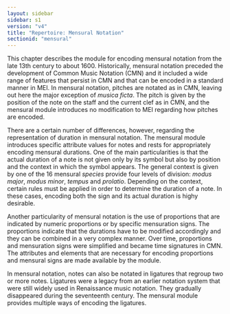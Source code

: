 ```yaml
---
layout: sidebar
sidebar: s1
version: "v4"
title: "Repertoire: Mensural Notation"
sectionid: "mensural"
---
```


This chapter describes the module for encoding mensural notation from the late 13th century to about 1600. Historically, mensural notation preceded the development of Common Music Notation (CMN) and it included a wide range of features that persist in CMN and that can be encoded in a standard manner in MEI. In mensural notation, pitches are notated as in CMN, leaving out here the major exception of *musica ficta*. The pitch is given by the position of the note on the staff and the current clef as in CMN, and the mensural module introduces no modification to MEI regarding how pitches are encoded.

There are a certain number of differences, however, regarding the representation of duration in mensural notation. The mensural module introduces specific attribute values for notes and rests for appropriately encoding mensural durations. One of the main particularities is that the actual duration of a note is not given only by its symbol but also by position and the context in which the symbol appears. The general context is given by one of the 16 mensural *species* provide four levels of division: *modus major*, *modus minor*, *tempus* and *prolatio*. Depending on the context, certain rules must be applied in order to determine the duration of a note. In these cases, encoding both the sign and its actual duration is highy desirable.

Another particularity of mensural notation is the use of proportions that are indicated by numeric proportions or by specific mensuration signs. The proportions indicate that the durations have to be modified accordingly and they can be combined in a very complex manner. Over time, proportions and mensuration signs were simplified and became time signatures in CMN. The attributes and elements that are necessary for encoding proportions and mensural signs are made available by the module.

In mensural notation, notes can also be notated in ligatures that regroup two or more notes. Ligatures were a legacy from an earlier notation system that were still widely used in Renaissance music notation. They gradually disappeared during the seventeenth century. The mensural module provides multiple ways of encoding the ligatures.
